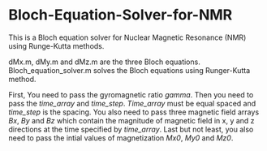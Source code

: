 # Bloch-Equation-Solver-for-NMR
This is a Bloch equation solver for Nuclear Magnetic Resonance (NMR) using Runge-Kutta methods.

dMx.m, dMy.m and dMz.m are the three Bloch equations. Bloch_equation_solver.m solves the Bloch equations using Runger-Kutta method.

First, You need to pass the gyromagnetic ratio *gamma*. Then you need to pass the *time_array* and *time_step*. *Time_array* must be equal spaced and *time_step* is the spacing. You also need to pass three magnetic field arrays *Bx*, *By* and *Bz* which contain the magnitude of magnetic field in x, y and z directions at the time specified by *time_array*. Last but not least, you also need to pass the intial values of magnetization *Mx0*, *My0* and *Mz0*.
